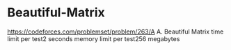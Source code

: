 # Beautiful-Matrix
https://codeforces.com/problemset/problem/263/A
A. Beautiful Matrix
time limit per test2 seconds
memory limit per test256 megabytes
